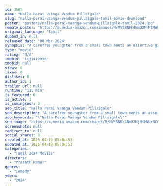 ```yaml
---
id: 3605
name: "Nalla Perai Vaanga Vendum Pillaigale"
slug: "nalla-perai-vaanga-vendum-pillaigale-tamil-movie-download"
poster: "posters/nalla-perai-vaanga-vendum-pillaigale-tamil-2024.jpg"
remote_poster: "https://m.media-amazon.com/images/M/MV5BNDk4NmU2MjMtMWUxNC00NTQ1LTk0ZTMtYzVmMWNkYmM0NjcwXkEyXkFqcGc@._V1_SX300.jpg"
original_language: "Tamil"
dubbed_in: null
released_date: "08 Mar 2024"
synopsis: "A carefree youngster from a small town meets an assertive girl on a bike ride. What happens when true intentions are revealed? Will the trip change their lives better, good or worse?"
type: "movie"
rating: "N/A"
imdbid: "tt31410956"
tmdbid: null
views: 0
likes: 0
dislikes: 0
author_id: 1
trailer_url: null
runtime: "115 min"
is_featured: 0
is_active: 1
is_comingsoon: 0
seo_title: "Nalla Perai Vaanga Vendum Pillaigale"
seo_description: "A carefree youngster from a small town meets an assertive girl on a bike ride. What happens when true intentions are revealed? Will the trip change their lives better, good or worse?"
seo_keywords: "\"Nalla Perai Vaanga Vendum Pillaigale\""
seo_image: "https://m.media-amazon.com/images/M/MV5BNDk4NmU2MjMtMWUxNC00NTQ1LTk0ZTMtYzVmMWNkYmM0NjcwXkEyXkFqcGc@._V1_SX300.jpg"
screenshots: null
redirect_to: null
social_shares: 0
created_at: 2025-04-19 05:04:53
updated_at: 2025-04-19 05:04:53
categories:
  - "Tamil 2024 Movies"
directors:
  - "Prasath Ramar"
genres:
  - "Comedy"
years:
  - "2024"
---
```

